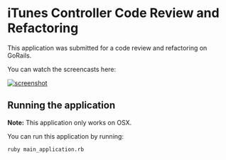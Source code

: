 # iTunes Controller Code Review and Refactoring

This application was submitted for a code review
and refactoring on GoRails. 

You can watch the screencasts here:

[![screenshot](https://embed-ssl.wistia.com/deliveries/d8045ec02f355ad608058004d77daf4904b03bf9.jpg?image_crop_resized=400x240)](https://gorails.com/episodes/itunes-controller-code-review-part-1?autoplay=1)

## Running the application

**Note:** This application only works on OSX.

You can run this application by running:

```
ruby main_application.rb
```
